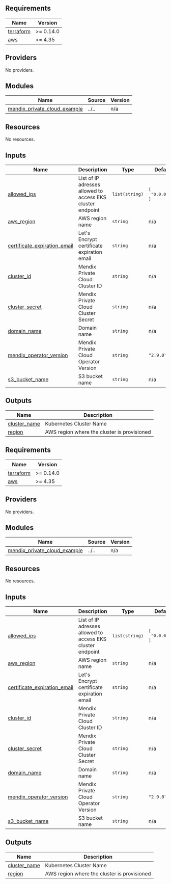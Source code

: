 <!-- BEGIN_TF_DOCS -->
## Requirements

| Name | Version |
|------|---------|
| <a name="requirement_terraform"></a> [terraform](#requirement\_terraform) | >= 0.14.0 |
| <a name="requirement_aws"></a> [aws](#requirement\_aws) | >= 4.35 |

## Providers

No providers.

## Modules

| Name | Source | Version |
|------|--------|---------|
| <a name="module_mendix_private_cloud_example"></a> [mendix\_private\_cloud\_example](#module\_mendix\_private\_cloud\_example) | ../.. | n/a |

## Resources

No resources.

## Inputs

| Name | Description | Type | Default | Required |
|------|-------------|------|---------|:--------:|
| <a name="input_allowed_ips"></a> [allowed\_ips](#input\_allowed\_ips) | List of IP adresses allowed to access EKS cluster endpoint | `list(string)` | <pre>[<br>  "0.0.0.0/0"<br>]</pre> | no |
| <a name="input_aws_region"></a> [aws\_region](#input\_aws\_region) | AWS region name | `string` | n/a | yes |
| <a name="input_certificate_expiration_email"></a> [certificate\_expiration\_email](#input\_certificate\_expiration\_email) | Let's Encrypt certificate expiration email | `string` | n/a | yes |
| <a name="input_cluster_id"></a> [cluster\_id](#input\_cluster\_id) | Mendix Private Cloud Cluster ID | `string` | n/a | yes |
| <a name="input_cluster_secret"></a> [cluster\_secret](#input\_cluster\_secret) | Mendix Private Cloud Cluster Secret | `string` | n/a | yes |
| <a name="input_domain_name"></a> [domain\_name](#input\_domain\_name) | Domain name | `string` | n/a | yes |
| <a name="input_mendix_operator_version"></a> [mendix\_operator\_version](#input\_mendix\_operator\_version) | Mendix Private Cloud Operator Version | `string` | `"2.9.0"` | no |
| <a name="input_s3_bucket_name"></a> [s3\_bucket\_name](#input\_s3\_bucket\_name) | S3 bucket name | `string` | n/a | yes |

## Outputs

| Name | Description |
|------|-------------|
| <a name="output_cluster_name"></a> [cluster\_name](#output\_cluster\_name) | Kubernetes Cluster Name |
| <a name="output_region"></a> [region](#output\_region) | AWS region where the cluster is provisioned |
<!-- END_TF_DOCS --><!-- BEGINNING OF PRE-COMMIT-TERRAFORM DOCS HOOK -->
## Requirements

| Name | Version |
|------|---------|
| <a name="requirement_terraform"></a> [terraform](#requirement\_terraform) | >= 0.14.0 |
| <a name="requirement_aws"></a> [aws](#requirement\_aws) | >= 4.35 |

## Providers

No providers.

## Modules

| Name | Source | Version |
|------|--------|---------|
| <a name="module_mendix_private_cloud_example"></a> [mendix\_private\_cloud\_example](#module\_mendix\_private\_cloud\_example) | ../.. | n/a |

## Resources

No resources.

## Inputs

| Name | Description | Type | Default | Required |
|------|-------------|------|---------|:--------:|
| <a name="input_allowed_ips"></a> [allowed\_ips](#input\_allowed\_ips) | List of IP adresses allowed to access EKS cluster endpoint | `list(string)` | <pre>[<br>  "0.0.0.0/0"<br>]</pre> | no |
| <a name="input_aws_region"></a> [aws\_region](#input\_aws\_region) | AWS region name | `string` | n/a | yes |
| <a name="input_certificate_expiration_email"></a> [certificate\_expiration\_email](#input\_certificate\_expiration\_email) | Let's Encrypt certificate expiration email | `string` | n/a | yes |
| <a name="input_cluster_id"></a> [cluster\_id](#input\_cluster\_id) | Mendix Private Cloud Cluster ID | `string` | n/a | yes |
| <a name="input_cluster_secret"></a> [cluster\_secret](#input\_cluster\_secret) | Mendix Private Cloud Cluster Secret | `string` | n/a | yes |
| <a name="input_domain_name"></a> [domain\_name](#input\_domain\_name) | Domain name | `string` | n/a | yes |
| <a name="input_mendix_operator_version"></a> [mendix\_operator\_version](#input\_mendix\_operator\_version) | Mendix Private Cloud Operator Version | `string` | `"2.9.0"` | no |
| <a name="input_s3_bucket_name"></a> [s3\_bucket\_name](#input\_s3\_bucket\_name) | S3 bucket name | `string` | n/a | yes |

## Outputs

| Name | Description |
|------|-------------|
| <a name="output_cluster_name"></a> [cluster\_name](#output\_cluster\_name) | Kubernetes Cluster Name |
| <a name="output_region"></a> [region](#output\_region) | AWS region where the cluster is provisioned |
<!-- END OF PRE-COMMIT-TERRAFORM DOCS HOOK -->
